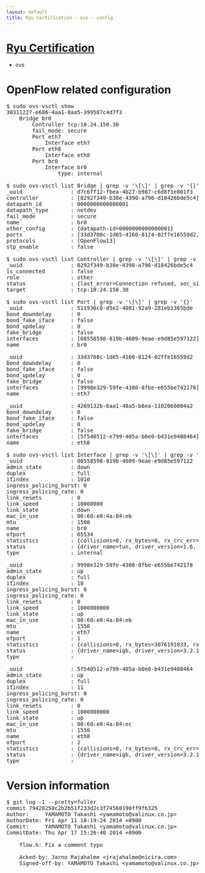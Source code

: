 ```yaml
---
layout: default
title: Ryu Certification - ovs - config
---
```

# [Ryu Certification](http://osrg.github.io/ryu/certification.html)
* ovs 

# OpenFlow related configuration
<pre>
$ sudo ovs-vsctl show
30311227-e686-4aa1-8aa5-399587c4d7f3
    Bridge br0
        Controller tcp:10.24.150.30
        fail_mode: secure
        Port eth7
            Interface eth7
        Port eth8
            Interface eth8
        Port br0
            Interface br0
                type: internal

$ sudo ovs-vsctl list Bridge | grep -v '\[\]' | grep -v '{}'
_uuid               : d7c6ff12-fbea-4b27-b987-c6d8f1e801f3
controller          : [8292f349-b38e-4390-a796-d18426bde5c4]
datapath_id         : 0000000000000001
datapath_type       : netdev
fail_mode           : secure
name                : br0
other_config        : {datapath-id=0000000000000001}
ports               : [33d3708c-1d65-4160-8124-02ffe16559d2, 4269132b-6aa1-48a5-b6ea-1102060004a2, 511930c0-d5e2-4081-92a9-281eb1365bde]
protocols           : [OpenFlow13]
stp_enable          : false

$ sudo ovs-vsctl list Controller | grep -v '\[\]' | grep -v '{}'
_uuid               : 8292f349-b38e-4390-a796-d18426bde5c4
is_connected        : false
role                : other
status              : {last_error=Connection refused, sec_since_connect=537, sec_since_disconnect=2, state=BACKOFF}
target              : tcp:10.24.150.30

$ sudo ovs-vsctl list Port | grep -v '\[\]' | grep -v '{}'
_uuid               : 511930c0-d5e2-4081-92a9-281eb1365bde
bond_downdelay      : 0
bond_fake_iface     : false
bond_updelay        : 0
fake_bridge         : false
interfaces          : [00558598-819b-4609-9eae-e9d85e597122]
name                : br0

_uuid               : 33d3708c-1d65-4160-8124-02ffe16559d2
bond_downdelay      : 0
bond_fake_iface     : false
bond_updelay        : 0
fake_bridge         : false
interfaces          : [9998e329-59fe-4380-8fbe-e655be742178]
name                : eth7

_uuid               : 4269132b-6aa1-48a5-b6ea-1102060004a2
bond_downdelay      : 0
bond_fake_iface     : false
bond_updelay        : 0
fake_bridge         : false
interfaces          : [5f540512-e799-405a-b0e0-b431e9408464]
name                : eth8

$ sudo ovs-vsctl list Interface | grep -v '\[\]' | grep -v '{}'
_uuid               : 00558598-819b-4609-9eae-e9d85e597122
admin_state         : down
duplex              : full
ifindex             : 1010
ingress_policing_burst: 0
ingress_policing_rate: 0
link_resets         : 0
link_speed          : 10000000
link_state          : down
mac_in_use          : 00:60:e0:4a:84:eb
mtu                 : 1500
name                : br0
ofport              : 65534
statistics          : {collisions=0, rx_bytes=0, rx_crc_err=0, rx_dropped=0, rx_errors=0, rx_frame_err=0, rx_over_err=0, rx_packets=0, tx_bytes=0, tx_dropped=0, tx_errors=0, tx_packets=0}
status              : {driver_name=tun, driver_version=1.6, firmware_version=N/A}
type                : internal

_uuid               : 9998e329-59fe-4380-8fbe-e655be742178
admin_state         : up
duplex              : full
ifindex             : 10
ingress_policing_burst: 0
ingress_policing_rate: 0
link_resets         : 0
link_speed          : 1000000000
link_state          : up
mac_in_use          : 00:60:e0:4a:84:eb
mtu                 : 1550
name                : eth7
ofport              : 1
statistics          : {collisions=0, rx_bytes=3076191033, rx_crc_err=0, rx_dropped=0, rx_errors=0, rx_frame_err=0, rx_over_err=0, rx_packets=72766757, tx_bytes=0, tx_dropped=0, tx_errors=0, tx_packets=0}
status              : {driver_name=igb, driver_version=3.2.10-k, firmware_version=3.10-0}
type                : 

_uuid               : 5f540512-e799-405a-b0e0-b431e9408464
admin_state         : up
duplex              : full
ifindex             : 11
ingress_policing_burst: 0
ingress_policing_rate: 0
link_resets         : 0
link_speed          : 1000000000
link_state          : up
mac_in_use          : 00:60:e0:4a:84:ec
mtu                 : 1550
name                : eth8
ofport              : 2
statistics          : {collisions=0, rx_bytes=0, rx_crc_err=0, rx_dropped=0, rx_errors=0, rx_frame_err=0, rx_over_err=0, rx_packets=0, tx_bytes=7567423, tx_dropped=0, tx_errors=0, tx_packets=80666}
status              : {driver_name=igb, driver_version=3.2.10-k, firmware_version=3.10-0}
type                : 
</pre>

# Version information
<pre>
$ git log -1 --pretty=fuller
commit 79428250c2b2b51f233d2c3f74560190ff9fb325
Author:     YAMAMOTO Takashi &lt;yamamoto@valinux.co.jp&gt;
AuthorDate: Fri Apr 11 10:19:24 2014 +0900
Commit:     YAMAMOTO Takashi &lt;yamamoto@valinux.co.jp&gt;
CommitDate: Thu Apr 17 15:26:40 2014 +0900

    flow.h: Fix a comment typo
    
    Acked-by: Jarno Rajahalme &lt;jrajahalme@nicira.com&gt;
    Signed-off-by: YAMAMOTO Takashi &lt;yamamoto@valinux.co.jp&gt;
</pre>
